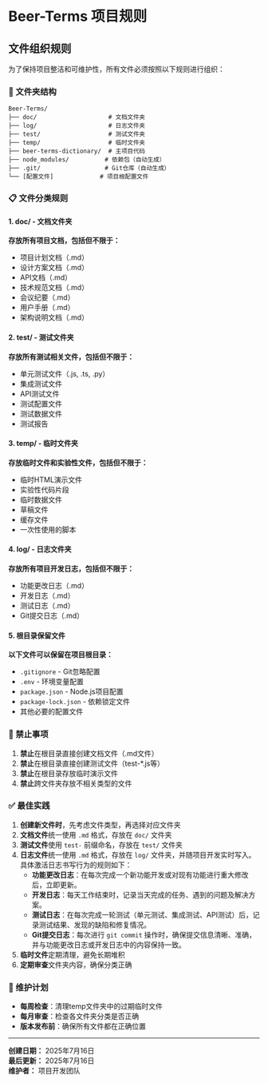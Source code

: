 # Beer-Terms 项目规则

## 文件组织规则

为了保持项目整洁和可维护性，所有文件必须按照以下规则进行组织：

### 📁 文件夹结构

```
Beer-Terms/
├── doc/                    # 文档文件夹
├── log/                    # 日志文件夹
├── test/                   # 测试文件夹
├── temp/                   # 临时文件夹
├── beer-terms-dictionary/  # 主项目代码
├── node_modules/          # 依赖包（自动生成）
├── .git/                  # Git仓库（自动生成）
└── [配置文件]             # 项目根配置文件
```

### 📋 文件分类规则

#### 1. doc/ - 文档文件夹
**存放所有项目文档，包括但不限于：**
- 项目计划文档（.md）
- 设计方案文档（.md）
- API文档（.md）
- 技术规范文档（.md）
- 会议纪要（.md）
- 用户手册（.md）
- 架构说明文档（.md）

#### 2. test/ - 测试文件夹
**存放所有测试相关文件，包括但不限于：**
- 单元测试文件（.js, .ts, .py）
- 集成测试文件
- API测试文件
- 测试配置文件
- 测试数据文件
- 测试报告

#### 3. temp/ - 临时文件夹
**存放临时文件和实验性文件，包括但不限于：**
- 临时HTML演示文件
- 实验性代码片段
- 临时数据文件
- 草稿文件
- 缓存文件
- 一次性使用的脚本

#### 4. log/ - 日志文件夹
**存放所有项目开发日志，包括但不限于：**
- 功能更改日志（.md）
- 开发日志（.md）
- 测试日志（.md）
- Git提交日志（.md）

#### 5. 根目录保留文件
**以下文件可以保留在项目根目录：**
- `.gitignore` - Git忽略配置
- `.env` - 环境变量配置
- `package.json` - Node.js项目配置
- `package-lock.json` - 依赖锁定文件
- 其他必要的配置文件

### 🚫 禁止事项

1. **禁止**在根目录直接创建文档文件（.md文件）
2. **禁止**在根目录直接创建测试文件（test-*.js等）
3. **禁止**在根目录存放临时演示文件
4. **禁止**跨文件夹存放不相关类型的文件

### ✅ 最佳实践

1. **创建新文件时**，先考虑文件类型，再选择对应文件夹
2. **文档文件**统一使用 `.md` 格式，存放在 `doc/` 文件夹
3. **测试文件**使用 `test-` 前缀命名，存放在 `test/` 文件夹
4. **日志文件**统一使用 `.md` 格式，存放在 `log/` 文件夹，并随项目开发实时写入。具体激活日志书写行为的规则如下：
   - **功能更改日志**：在每次完成一个新功能开发或对现有功能进行重大修改后，立即更新。
   - **开发日志**：每天工作结束时，记录当天完成的任务、遇到的问题及解决方案。
   - **测试日志**：在每次完成一轮测试（单元测试、集成测试、API测试）后，记录测试结果、发现的缺陷和修复情况。
   - **Git提交日志**：每次进行 `git commit` 操作时，确保提交信息清晰、准确，并与功能更改日志或开发日志中的内容保持一致。
5. **临时文件**定期清理，避免长期堆积
6. **定期审查**文件夹内容，确保分类正确

### 📅 维护计划

- **每周检查**：清理temp文件夹中的过期临时文件
- **每月审查**：检查各文件夹分类是否正确
- **版本发布前**：确保所有文件都在正确位置

---

**创建日期：** 2025年7月16日  
**最后更新：** 2025年7月16日  
**维护者：** 项目开发团队

